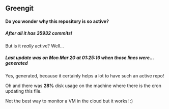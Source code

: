 ## Greengit

#### Do you wonder why this repository is so active?

##### After all it has 35932 commits!

But is it *really* active? Well...

##### Last update was on Mon Mar 20 at 01:25:16 when those lines were... generated

Yes, generated, because it certainly helps a lot to have such an active repo!

Oh and there was **28%** disk usage on the machine
where there is the cron updating this file.

Not the best way to monitor a VM in the cloud but it works! :)
